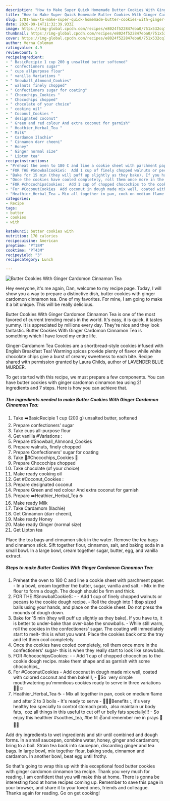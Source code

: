 ```yaml
---
description: "How to Make Super Quick Homemade Butter Cookies With Ginger Cardomon Cinnamon Tea"
title: "How to Make Super Quick Homemade Butter Cookies With Ginger Cardomon Cinnamon Tea"
slug: 1781-how-to-make-super-quick-homemade-butter-cookies-with-ginger-cardomon-cinnamon-tea
date: 2020-09-14T11:32:39.933Z
image: https://img-global.cpcdn.com/recipes/e8024f522847eba0/751x532cq70/butter-cookies-with-ginger-cardomon-cinnamon-tea-recipe-main-photo.jpg
thumbnail: https://img-global.cpcdn.com/recipes/e8024f522847eba0/751x532cq70/butter-cookies-with-ginger-cardomon-cinnamon-tea-recipe-main-photo.jpg
cover: https://img-global.cpcdn.com/recipes/e8024f522847eba0/751x532cq70/butter-cookies-with-ginger-cardomon-cinnamon-tea-recipe-main-photo.jpg
author: Verna Coleman
ratingvalue: 4.9
reviewcount: 5
recipeingredient:
- " BasicRecipie 1 cup 200 g unsalted butter softened"
- " confectioners sugar"
- " cups allpurpose flour"
- " vanilla Variations "
- " Snowball_Almnond_Cookies"
- " walnuts finely chopped"
- " Confectioners sugar for coating"
- " Chocochips_Cookies "
- " Chocochips chopped"
- " chocolate of your choice"
- " cooking oil"
- " Coconut_Cookies "
- " designated coconut"
- " Green and red colour And extra coconut for garnish"
- " Heathier_Herbal_Tea "
- " Milk"
- " Cardamom Ilachie"
- " Cinnamon darr cheeni"
- " Honey"
- " Ginger normal size"
- " Lipton tea"
recipeinstructions:
- "Preheat the oven to 180 C and line a cookie sheet with parchment paper. In a bowl, cream together the butter, sugar, vanilla and salt. Mix in the flour to form a dough. The dough should be firm and thick."
- "FOR THE #SnowbalCookieS:  Add 1 cup of finely chopped walnuts or pecans to the cookie dough recipe. Roll the dough into 1 tbsp sized balls using your hands, and place on the cookie sheet. Do not press the mounds of dough down."
- "Bake for 15 min (they will puff up slightly as they bake). If you have to, it is better to under-bake than over-bake the snowballs. While still warm, roll the cookies in the confectioners&#39; sugar. The coating will immediately start to melt- this is what you want. Place the cookies back onto the tray and let them cool completely."
- "Once the cookies have cooled completely, roll them once more in the confectioners&#39; sugar- this is when they really start to look like snowballs."
- "FOR #chocochipsCookies:  Add 1 cup of chopped chocochips to the cookie dough recipe. make them shape and as garnish with some chocochips_"
- "For #CoconutCookies  Add coconut in dough made mix well, coated with colored coconut and then bake!!!,  💢So  very simple mouthwatering yu&#39;mmmlious cookies ready to serve in three variations 🤗✨☺️"
- "Heathier_Herbal_Tea ☕ Mix all together in pan, cook on medium flame and after 2 to 3 boils  It&#39;s ready to serve  🌹💞💟Benefits :, it&#39;s very healthy tea specially to control stomach prob,  also maintain ur body fats,  coz all things in this useful to cut off ur belly fats specially!!!  So enjoy this healthier #soothes_tea, #be fit ✌️and remember me in prays 💖💖💢"
categories:
- Recipe
tags:
- butter
- cookies
- with

katakunci: butter cookies with 
nutrition: 170 calories
recipecuisine: American
preptime: "PT18M"
cooktime: "PT43M"
recipeyield: "3"
recipecategory: Lunch

---
```



![Butter Cookies With Ginger Cardomon Cinnamon Tea](https://img-global.cpcdn.com/recipes/e8024f522847eba0/751x532cq70/butter-cookies-with-ginger-cardomon-cinnamon-tea-recipe-main-photo.jpg)

Hey everyone, it's me again, Dan, welcome to my recipe page. Today, I will show you a way to prepare a distinctive dish, butter cookies with ginger cardomon cinnamon tea. One of my favorites. For mine, I am going to make it a bit unique. This will be really delicious.

Butter Cookies With Ginger Cardomon Cinnamon Tea is one of the most favored of current trending meals in the world. It's easy, it is quick, it tastes yummy. It is appreciated by millions every day. They're nice and they look fantastic. Butter Cookies With Ginger Cardomon Cinnamon Tea is something which I have loved my entire life.

Ginger-Cardamom Tea Cookies are a shortbread-style cookies infused with English Breakfast Tea! Warming spices provide plenty of flavor while white chocolate chips give a burst of creamy sweetness to each bite. Recipe shared with permission granted by Laura Childs, author of LAVENDER BLUE MURDER.


To get started with this recipe, we must prepare a few components. You can have butter cookies with ginger cardomon cinnamon tea using 21 ingredients and 7 steps. Here is how you can achieve that.

<!--inarticleads1-->

##### The ingredients needed to make Butter Cookies With Ginger Cardomon Cinnamon Tea:

1. Take  ➡️BasicRecipie 1 cup (200 g) unsalted butter, softened
1. Prepare  confectioners&#39; sugar
1. Take  cups all-purpose flour
1. Get  vanilla #Variations :
1. Prepare  #Snowball_Almnond_Cookies
1. Prepare  walnuts, finely chopped
1. Prepare  Confectioners&#39; sugar for coating
1. Take  🌠#Chocochips_Cookies 🍪
1. Prepare  Chocochips chopped
1. Take  chocolate (of your choice)
1. Make ready  cooking oil
1. Get  #Coconut_Cookies :
1. Prepare  designated coconut
1. Prepare  Green and red colour And extra coconut for garnish
1. Prepare  ➡️Heathier_Herbal_Tea ☕
1. Make ready  Milk
1. Take  Cardamom (Ilachie)
1. Get  Cinnamon (darr cheeni),
1. Make ready  Honey
1. Make ready  Ginger (normal size)
1. Get  Lipton tea


Place the tea bags and cinnamon stick in the water. Remove the tea bags and cinnamon stick. Sift together flour, cinnamon, salt, and baking soda in a small bowl. In a large bowl, cream together sugar, butter, egg, and vanilla extract. 

<!--inarticleads2-->

##### Steps to make Butter Cookies With Ginger Cardomon Cinnamon Tea:

1. Preheat the oven to 180 C and line a cookie sheet with parchment paper. - In a bowl, cream together the butter, sugar, vanilla and salt. - Mix in the flour to form a dough. The dough should be firm and thick.
1. FOR THE #SnowbalCookieS: -  - Add 1 cup of finely chopped walnuts or pecans to the cookie dough recipe. - Roll the dough into 1 tbsp sized balls using your hands, and place on the cookie sheet. Do not press the mounds of dough down.
1. Bake for 15 min (they will puff up slightly as they bake). If you have to, it is better to under-bake than over-bake the snowballs. - While still warm, roll the cookies in the confectioners&#39; sugar. The coating will immediately start to melt- this is what you want. Place the cookies back onto the tray and let them cool completely.
1. Once the cookies have cooled completely, roll them once more in the confectioners&#39; sugar- this is when they really start to look like snowballs.
1. FOR #chocochipsCookies: -  - Add 1 cup of chopped chocochips to the cookie dough recipe. make them shape and as garnish with some chocochips_
1. For #CoconutCookies  - Add coconut in dough made mix well, coated with colored coconut and then bake!!!,  - 💢So  very simple mouthwatering yu&#39;mmmlious cookies ready to serve in three variations 🤗✨☺️
1. Heathier_Herbal_Tea ☕ - Mix all together in pan, cook on medium flame and after 2 to 3 boils  - It&#39;s ready to serve  - 🌹💞💟Benefits :, it&#39;s very healthy tea specially to control stomach prob,  also maintain ur body fats,  coz all things in this useful to cut off ur belly fats specially!!!  - So enjoy this healthier #soothes_tea, #be fit ✌️and remember me in prays 💖💖💢


Add dry ingredients to wet ingredients and stir until combined and dough forms. In a small saucepan, combine water, honey, ginger and cardamom; bring to a boil. Strain tea back into saucepan, discarding ginger and tea bags. In large bowl, mix together flour, baking soda, cinnamon and cardamon. In another bowl, beat egg until frothy. 

So that's going to wrap this up with this exceptional food butter cookies with ginger cardomon cinnamon tea recipe. Thank you very much for reading. I am confident that you will make this at home. There is gonna be interesting food at home recipes coming up. Remember to save this page in your browser, and share it to your loved ones, friends and colleague. Thanks again for reading. Go on get cooking!

